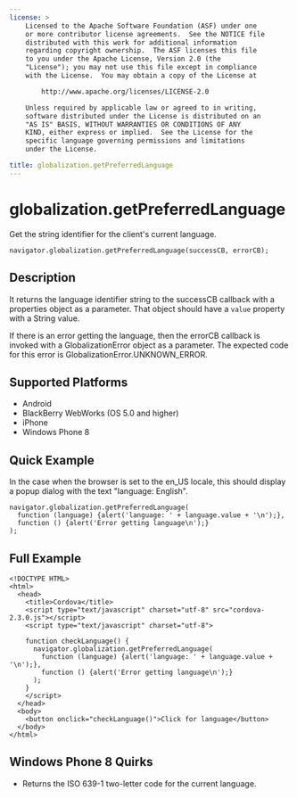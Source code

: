 ```yaml
---
license: >
    Licensed to the Apache Software Foundation (ASF) under one
    or more contributor license agreements.  See the NOTICE file
    distributed with this work for additional information
    regarding copyright ownership.  The ASF licenses this file
    to you under the Apache License, Version 2.0 (the
    "License"); you may not use this file except in compliance
    with the License.  You may obtain a copy of the License at

        http://www.apache.org/licenses/LICENSE-2.0

    Unless required by applicable law or agreed to in writing,
    software distributed under the License is distributed on an
    "AS IS" BASIS, WITHOUT WARRANTIES OR CONDITIONS OF ANY
    KIND, either express or implied.  See the License for the
    specific language governing permissions and limitations
    under the License.

title: globalization.getPreferredLanguage
---
```


globalization.getPreferredLanguage
===========

Get the string identifier for the client's current language.

    navigator.globalization.getPreferredLanguage(successCB, errorCB);

    
Description
-----------

It returns the language identifier string to the successCB callback with a
properties object as a parameter. That object should have a ``value`` property with a String value.

If there is an error getting the language, then the errorCB callback is invoked with a GlobalizationError object as a parameter. The expected code for this error is GlobalizationError.UNKNOWN\_ERROR.

Supported Platforms
-------------------

- Android
- BlackBerry WebWorks (OS 5.0 and higher)
- iPhone
- Windows Phone 8


Quick Example
-------------

In the case when the browser is set to the en\_US locale, this should display a popup dialog with the text "language: English".

    navigator.globalization.getPreferredLanguage(
      function (language) {alert('language: ' + language.value + '\n');},
      function () {alert('Error getting language\n');}
    );

Full Example
------------

    <!DOCTYPE HTML>
    <html>
      <head>
        <title>Cordova</title>
        <script type="text/javascript" charset="utf-8" src="cordova-2.3.0.js"></script>
        <script type="text/javascript" charset="utf-8">
    
        function checkLanguage() {
          navigator.globalization.getPreferredLanguage(
            function (language) {alert('language: ' + language.value + '\n');},
            function () {alert('Error getting language\n');}
          );
        }
        </script>
      </head>
      <body>
        <button onclick="checkLanguage()">Click for language</button>
      </body>
    </html>


Windows Phone 8 Quirks
-------
- Returns the ISO 639-1 two-letter code for the current language.
